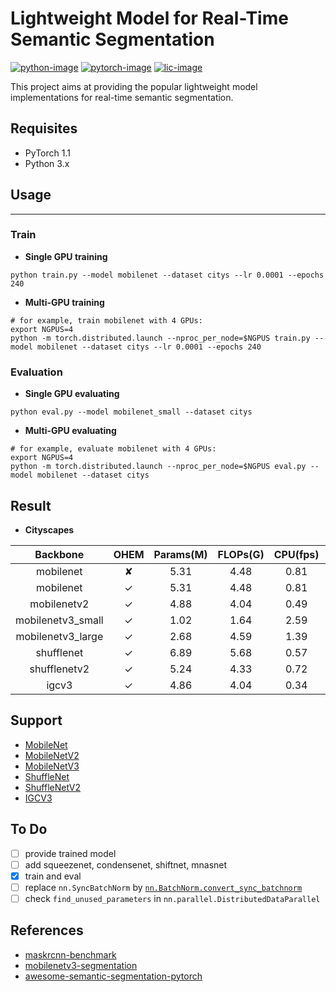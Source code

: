 # Lightweight Model for Real-Time Semantic Segmentation
[![python-image]][python-url]
[![pytorch-image]][pytorch-url]
[![lic-image]][lic-url]

This project aims at providing the popular lightweight model implementations for real-time semantic segmentation.

## Requisites
- PyTorch 1.1
- Python 3.x

## Usage
-----------------
### Train
- **Single GPU training**
```
python train.py --model mobilenet --dataset citys --lr 0.0001 --epochs 240
```
- **Multi-GPU training**
```
# for example, train mobilenet with 4 GPUs:
export NGPUS=4
python -m torch.distributed.launch --nproc_per_node=$NGPUS train.py --model mobilenet --dataset citys --lr 0.0001 --epochs 240
```

### Evaluation
- **Single GPU evaluating**
```
python eval.py --model mobilenet_small --dataset citys
```
- **Multi-GPU evaluating**
```
# for example, evaluate mobilenet with 4 GPUs:
export NGPUS=4
python -m torch.distributed.launch --nproc_per_node=$NGPUS eval.py --model mobilenet --dataset citys
```

## Result
- **Cityscapes**

|     Backbone      | OHEM | Params(M) | FLOPs(G) | CPU(fps) | GPU(fps) | mIoU/pixACC |      Model      |
| :---------------: | :--: | :-------: | :------: | :------: | :------: | :---------: | :-------------: |
|     mobilenet     |  ✘   |    5.31   |   4.48   |   0.81   |  75.61   |  | [GoogleDrive]() |
|     mobilenet     |  ✓   |    5.31   |   4.48   |   0.81   |  75.61   | 0.521/0.907 | [GoogleDrive]() |
|    mobilenetv2    |  ✓   |    4.88   |   4.04   |   0.49   |  49.40   | 0.613/0.930 | [GoogleDrive]() |
| mobilenetv3_small |  ✓   |    1.02   |   1.64   |   2.59   |  104.56  | 0.529/0.908 | [GoogleDrive]() |
| mobilenetv3_large |  ✓   |    2.68   |   4.59   |   1.39   |  79.43   | 0.584/0.916 | [GoogleDrive]() |
|     shufflenet    |  ✓   |    6.89   |   5.68   |   0.57   |  43.79   | 0.493/0.901 | [GoogleDrive]() |
|    shufflenetv2   |  ✓   |    5.24   |   4.33   |   0.72   |  57.71   | 0.528/0.914 | [GoogleDrive]() |
|       igcv3       |  ✓   |    4.86   |   4.04   |   0.34   |  29.70   | 0.573/0.923 | [GoogleDrive]() |

## Support
- [MobileNet](https://arxiv.org/abs/1704.04861)
- [MobileNetV2](https://arxiv.org/abs/1801.04381)
- [MobileNetV3](https://arxiv.org/abs/1905.02244)
- [ShuffleNet](https://arxiv.org/abs/1707.01083)
- [ShuffleNetV2](https://arxiv.org/abs/1807.11164)
- [IGCV3](https://arxiv.org/pdf/1806.00178)


## To Do
- [ ] provide trained model
- [ ] add squeezenet, condensenet, shiftnet, mnasnet
- [x] train and eval
- [ ] replace `nn.SyncBatchNorm` by [`nn.BatchNorm.convert_sync_batchnorm`](https://pytorch.org/docs/master/nn.html#torch.nn.SyncBatchNorm)
- [ ] check `find_unused_parameters` in `nn.parallel.DistributedDataParallel`

## References
- [maskrcnn-benchmark](https://github.com/facebookresearch/maskrcnn-benchmark)
- [mobilenetv3-segmentation](https://github.com/Tramac/mobilenetv3-segmentation)
- [awesome-semantic-segmentation-pytorch](https://github.com/Tramac/awesome-semantic-segmentation-pytorch)

<!--
[![python-image]][python-url]
[![pytorch-image]][pytorch-url]
[![lic-image]][lic-url]
-->

[python-image]: https://img.shields.io/badge/Python-2.x|3.x-ff69b4.svg
[python-url]: https://www.python.org/
[pytorch-image]: https://img.shields.io/badge/PyTorch-1.1-2BAF2B.svg
[pytorch-url]: https://pytorch.org/
[lic-image]: http://dmlc.github.io/img/apache2.svg
[lic-url]: https://github.com/Tramac/mobilenetv3-segmentation/blob/master/LICENSE